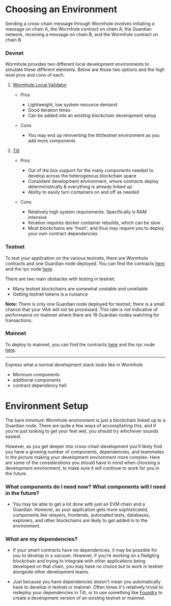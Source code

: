 # Choosing an Environment

Sending a cross-chain message through Wormhole involves initiating a message on chain A, the Wormhole contract on chain A, the Guardian network, receiving a message on chain B, and the Wormhole contract on chain B.

### Devnet

Wormhole provides two different local development environments to simulate these different elements. Below are those two options and the high level pros and cons of each.

1. [Wormhole Local Validator](./wlv.md)

   - Pros

     - Lightweight, low system resource demand
     - Good iteration times
     - Can be added into an existing blockchain development setup

   - Cons
     - You may end up reinventing the tilt/testnet environment as you add more components

2. [Tilt](./tilt.md)

   - Pros

     - Out of the box support for the many components needed to develop across the heterogenous blockchain space
     - Consistent development environment, where contracts deploy deterministically & everything is already linked up
     - Ability to easily turn containers on and off as needed

   - Cons
     - Relatively high system requirements. Specifically is RAM intensive
     - Iteration requires docker container rebuilds, which can be slow
     - Most blockchains are 'fresh', and thus may require you to deploy your own contract dependencies.

### Testnet

To test your application on the various testnets, there are Wormhole contracts and one Guardian node deployed. You can find the contracts [here](../../reference/contracts.md) and the rpc node [here](../../reference/rpcnodes.md).

There are two main obstacles with testing in testnet:

- Many testnet blockchains are somewhat unstable and unreliable
- Getting testnet tokens is a nuisance

**Note:** There is only one Guardian node deployed for testnet, there is a small chance that your VAA will not be processed. This rate is _not_ indicative of performance on mainnet where there are 19 Guardian nodes watching for transactions.

### Mainnet

To deploy to mainnet, you can find the contracts [here](../../reference/contracts.md) and the rpc node [here](../../reference/rpcnodes.md).

---

Express what a normal development stack looks like in Wormhole

- Minimum components
- additional components
- contract dependency hell

# Environment Setup

The bare minimum Wormhole environment is just a blockchain linked up to a Guardian node. There are quite a few ways of accomplishing this, and if you're just looking to get your feet wet, you should try whichever sounds easiest.

However, as you get deeper into cross-chain development you'll likely find you have a growing number of components, dependencies, and teammates in the picture making your development environment more complex. Here are some of the considerations you should have in mind when choosing a development environment, to make sure it will continue to work for you in the future.

### What components do I need now? What components will I need in the future?

- You may be able to get a lot done with just an EVM chain and a Guardian. However, as your application gets more sophisticated, components like relayers, frontends, automated tests, databases, explorers, and other blockchains are likely to get added in to the environment.

### What are my dependencies?

- If your smart contracts have no dependencies, it may be possible for you to develop in a vacuum. However, if you're working on a fledgling blockchain and trying to integrate with other applications being developed on that chain, you may have no choice but to work in testnet alongside other development teams.

- Just because you have dependencies doesn't mean you automatically have to develop in testnet or mainnet. Often times it's relatively trivial to redeploy your dependencies in Tilt, or to use something like [Foundry](https://github.com/foundry-rs/foundry) to create a development version of an existing testnet or mainnet.
